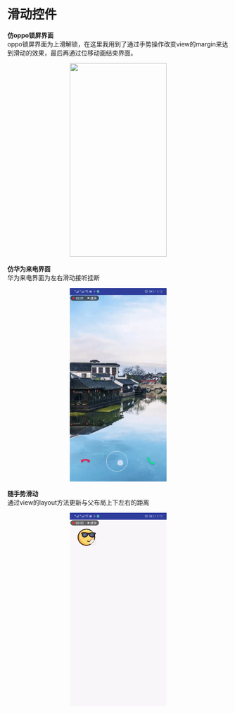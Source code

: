 # 滑动控件
  
**仿oppo锁屏界面**  
oppo锁屏界面为上滑解锁，在这里我用到了通过手势操作改变view的margin来达到滑动的效果，最后再通过位移动画结束界面。  
<div align=center><img width="220" height="440" src="https://github.com/skymarginal/SlideLayout/blob/master/image/oppo.gif"/></div>  
   
**仿华为来电界面**  
华为来电界面为左右滑动接听挂断  
<div align=center><img width="220" height="440" src="https://github.com/skymarginal/SlideLayout/blob/master/image/huawei.gif"/></div>  
   
**随手势滑动**  
通过view的layout方法更新与父布局上下左右的距离  
<div align=center><img width="220" height="440" src="https://github.com/skymarginal/SlideLayout/blob/master/image/move.gif"/></div>  
